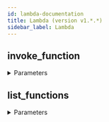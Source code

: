 ```yaml
---
id: lambda-documentation
title: Lambda (version v1.*.*)
sidebar_label: Lambda
---
```


## invoke_function



<details><summary>Parameters</summary>

#### functionName (required)

The Lambda function name

**Type:** string

#### $body

Payload containing params used by lambda function

**Type:** object

#### Qualifier

Using this optional parameter to specify a function version or an alias name

**Type:** string

#### X-Amz-Invocation-Type

Whether to invoke synchronously, asynchronously, or as a dry run

**Type:** string

**Potential values:** Event, RequestResponse, DryRun

</details>

## list_functions



<details><summary>Parameters</summary>

#### functionVersion

Optional string. If not specified, only the unqualified functions ARNs (Amazon Resource Names) will be returned.

**Type:** string

#### marker

Optional string. An opaque pagination token returned from a previous ListFunctions operation. If present, indicates where to continue the listing.

**Type:** string

#### masterRegion

Optional string. If not specified, will return only regular function versions (i.e., non-replicated versions).

**Type:** string

#### maxItems

Optional integer. Specifies the maximum number of AWS Lambda functions to return in response. This parameter value must be greater than 0.

**Type:** string

</details>

